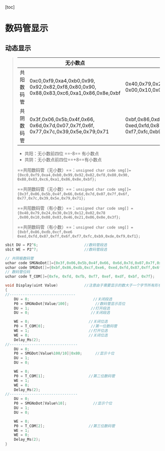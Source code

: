 [toc]

# 数码管显示

## 动态显示

> |            | 无小数点                                                     | 有小数点                                                     |
> | ---------- | ------------------------------------------------------------ | ------------------------------------------------------------ |
> | 共阳数码管 | 0xc0,0xf9,0xa4,0xb0,0x99, 0x92,0x82,0xf8,0x80,0x90, 0x88,0x83,0xc6,0xa1,0x86,0x8e,0xbf | 0x40,0x79,0x24,0x30, 0x19,0x12,0x02,0x78, 0x00,0x10,0x08,0x03,0x46,0x21,0x06,0x0e,0x3f |
> | 共阴数码管 | 0x3f,0x06,0x5b,0x4f,0x66, 0x6d,0x7d,0x07,0x7f,0x6f, 0x77,0x7c,0x39,0x5e,0x79,0x71 | 0xbf,0x86,0xdb,0xcf,0xe6, 0xed,0xfd,0x87,0xff,0x6f, 0xf7,0xfc,0xb9,0xde,0xf9,0xf1 |
>
> - 共阳：无小数前四位 ==-8== 有小数点
> - 共阴：无小数点前四位==+8==有小数点
>
> ==共阳数码管（无小数）==：`unsigned char code smg[]={0xc0,0xf9,0xa4,0xb0,0x99,0x92,0x82,0xf8,0x80,0x90, 0x88,0x83,0xc6,0xa1,0x86,0x8e,0xbf};`
>
> ==共阴数码管（无小数）==：`unsigned char code smg[]={0x3f,0x06,0x5b,0x4f,0x66,0x6d,0x7d,0x07,0x7f,0x6f, 0x77,0x7c,0x39,0x5e,0x79,0x71};`
>
> ==共阳数码管（有小数）==：`unsigned char code smg[] = {0x40,0x79,0x24,0x30,0x19,0x12,0x02,0x78 ,0x00,0x10,0x08,0x03,0x46,0x21,0x06,0x0e,0x3f};`
>
> ==共阴数码管（有小数）==：`unsigned char code smg[] = {0xbf,0x86,0xdb,0xcf,0xe6 0xed,0xfd,0x87,0xff,0x6f,0xf7,0xfc,0xb9,0xde,0xf9,0xf1};`

```c
sbit DU = P2^6;						//数码管段选
sbit WE = P2^7;						//数码管段选

// 共阴极数码管
uchar code SMGNoDot[]={0x3f,0x06,0x5b,0x4f,0x66, 0x6d,0x7d,0x07,0x7f,0x6f, 0x77,0x7c,0x39,0x5e,0x79,0x71};
uchar code SMGDot[]={0xbf,0x86,0xdb,0xcf,0xe6, 0xed,0xfd,0x87,0xff,0x6f, 0xf7,0xfc,0xb9,0xde,0xf9,0xf1}; 
// 数码管位码
uchar code T_COM[]={0xfe, 0xfd, 0xfb, 0xf7, 0xef, 0xdf, 0xbf, 0x7f};

void Display(uint Value)			//注意由于需要显示的数大于一个字节所有形参需为int型
{	
//------------------------------
	DU = 0;								//关闭段选
	P0 = SMGNoDot[Value/100];		     //数码管显示百位
	DU = 1;							   //打开段选
	DU = 0;							   //关闭段选

	WE = 0;						      //关闭位选
	P0 = T_COM[0];				       //第一位数码管
	WE = 1;						      //打开位选
	WE = 0;						      //关闭位选
	Delay_Ms(2);
//-------------------------------
	DU = 0;
	P0 = SMGDot[Value%100/10]|0x80;      //显示十位
	DU = 1;
	DU = 0;

	WE = 0;
	P0 = T_COM[1];			          //第二位数码管
	WE = 1;
	WE = 0;
	Delay_Ms(2);
//-------------------------------
	DU = 0;
	P0 = SMGNoDot[Value%10];		    //显示个位
	DU = 1;
	DU = 0;

	WE = 0;
	P0 = T_COM[2];				      //第三位数码管
	WE = 1;
	WE = 0;
	Delay_Ms(2);
}
```

